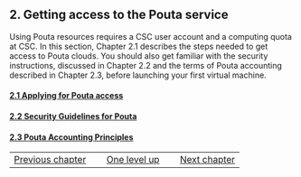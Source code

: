 ## 2. Getting access to the Pouta service

Using  Pouta resources  requires a  CSC user  account and  a computing
quota at CSC. In this section,  Chapter 2.1 describes the steps needed
to get access  to Pouta clouds. You should also  get familiar with the
security instructions, discussed in Chapter 2.2 and the terms of Pouta
accounting  described  in Chapter  2.3,  before  launching your  first
virtual machine.

#### [2.1 Applying for Pouta access]

#### [2.2 Security Guidelines for Pouta]

#### [2.3 Pouta Accounting Principles]

|                    | | | | |
|--------------------|-----|----------------|-----|-----------------------------------------------|
| [Previous chapter] |     | [One level up] |     | [Next chapter][2.1 Applying for Pouta access] |

 

 

 

 

  [2.1 Applying for Pouta access]: https://research.csc.fi/pouta-application
  [2.2 Security Guidelines for Pouta]: https://research.csc.fi/pouta-security
  [2.3 Pouta Accounting Principles]: https://research.csc.fi/pouta-accounting
  [Previous chapter]: https://research.csc.fi/pouta-concepts
  [One level up]: https://research.csc.fi/pouta-user-guide
